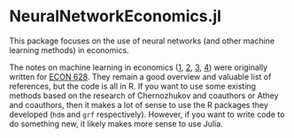 # NeuralNetworkEconomics.jl

This package focuses on the use of neural networks (and other machine
learning methods) in economics. 

The notes on machine learning in economics ([1](ml-intro.md),
[2](ml-methods.md), [3](ml-doubledebiased.md), [4](mlExamplePKH.md))
were originally written for [ECON
628](https://github.com/ubcecon/ECON628_2018). They remain a good
overview and valuable list of references, but the code is all in R. If
you want to use some existing methods based on the research of
Chernozhukov and coauthors or Athey and coauthors, then it makes a lot
of sense to use the R packages they developed (`hdm` and `grf`
respectively). However, if you want to write code to do something new,
it likely makes more sense to use Julia.



<!-- ```@index -->
<!-- ``` -->

<!-- ```@autodocs -->
<!-- Modules = [NeuralNetworkEconomics] -->
<!-- ``` -->
